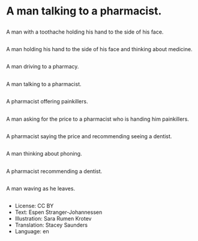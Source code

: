 # A man talking to a pharmacist.

##
A man with a toothache holding his hand to the side of his face.

##
A man holding his hand to the side of his face and thinking about medicine.

##
A man driving to a pharmacy.

##
A man talking to a pharmacist.

##
A pharmacist offering painkillers.

##
A man asking for the price to a pharmacist who is handing him painkillers.

##
A pharmacist saying the price and recommending seeing a dentist.

##
A man thinking about phoning.

##
A pharmacist recommending a dentist.

##
A man waving as he leaves.

##
* License: CC BY
* Text: Espen Stranger-Johannessen
* Illustration: Sara Rumen Krotev
* Translation: Stacey Saunders
* Language: en
